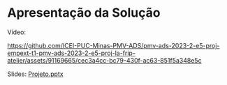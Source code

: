 # Apresentação da Solução
Vídeo:

https://github.com/ICEI-PUC-Minas-PMV-ADS/pmv-ads-2023-2-e5-proj-empext-t1-pmv-ads-2023-2-e5-proj-la-frip-atelier/assets/91169665/cec3a4cc-bc79-430f-ac63-851f5a348e5c

Slides:
[Projeto.pptx](https://github.com/ICEI-PUC-Minas-PMV-ADS/pmv-ads-2023-2-e5-proj-empext-t1-pmv-ads-2023-2-e5-proj-la-frip-atelier/files/13647492/Projeto.pptx)
